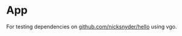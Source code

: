 # App

For testing dependencies on [github.com/nicksnyder/hello](http://github.com/nicksnyder/hello) using vgo.

